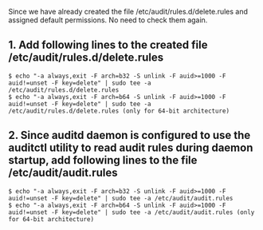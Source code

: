 Since we have already created the file /etc/audit/rules.d/delete.rules and assigned default permissions. No need to check them again.

## 1. Add following lines to the created file /etc/audit/rules.d/delete.rules
    $ echo "-a always,exit -F arch=b32 -S unlink -F auid>=1000 -F auid!=unset -F key=delete" | sudo tee -a /etc/audit/rules.d/delete.rules
    $ echo "-a always,exit -F arch=b64 -S unlink -F auid>=1000 -F auid!=unset -F key=delete" | sudo tee -a /etc/audit/rules.d/delete.rules (only for 64-bit architecture)

## 2. Since auditd daemon is configured to use the auditctl utility to read audit rules during daemon startup, add following lines to the file /etc/audit/audit.rules
    $ echo "-a always,exit -F arch=b32 -S unlink -F auid>=1000 -F auid!=unset -F key=delete" | sudo tee -a /etc/audit/audit.rules
    $ echo "-a always,exit -F arch=b64 -S unlink -F auid>=1000 -F auid!=unset -F key=delete" | sudo tee -a /etc/audit/audit.rules (only for 64-bit architecture)

